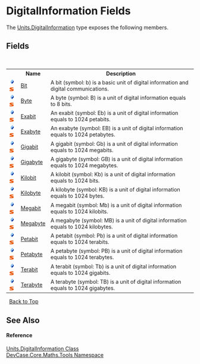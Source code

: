 # DigitalInformation Fields
 

The <a href="T_DevCase_Core_Maths_Tools_Units_DigitalInformation">Units.DigitalInformation</a> type exposes the following members.


## Fields
&nbsp;<table><tr><th></th><th>Name</th><th>Description</th></tr><tr><td>![Public field](media/pubfield.gif "Public field")![Static member](media/static.gif "Static member")</td><td><a href="F_DevCase_Core_Maths_Tools_Units_DigitalInformation_Bit">Bit</a></td><td>
A bit (symbol: b) is a basic unit of digital information and digital communications.</td></tr><tr><td>![Public field](media/pubfield.gif "Public field")![Static member](media/static.gif "Static member")</td><td><a href="F_DevCase_Core_Maths_Tools_Units_DigitalInformation_Byte">Byte</a></td><td>
A byte (symbol: B) is a unit of digital information equals to 8 bits.</td></tr><tr><td>![Public field](media/pubfield.gif "Public field")![Static member](media/static.gif "Static member")</td><td><a href="F_DevCase_Core_Maths_Tools_Units_DigitalInformation_Exabit">Exabit</a></td><td>
An exabit (symbol: Eb) is a unit of digital information equals to 1024 petabits.</td></tr><tr><td>![Public field](media/pubfield.gif "Public field")![Static member](media/static.gif "Static member")</td><td><a href="F_DevCase_Core_Maths_Tools_Units_DigitalInformation_Exabyte">Exabyte</a></td><td>
An exabyte (symbol: EB) is a unit of digital information equals to 1024 petabytes.</td></tr><tr><td>![Public field](media/pubfield.gif "Public field")![Static member](media/static.gif "Static member")</td><td><a href="F_DevCase_Core_Maths_Tools_Units_DigitalInformation_Gigabit">Gigabit</a></td><td>
A gigabit (symbol: Gb) is a unit of digital information equals to 1024 megabits.</td></tr><tr><td>![Public field](media/pubfield.gif "Public field")![Static member](media/static.gif "Static member")</td><td><a href="F_DevCase_Core_Maths_Tools_Units_DigitalInformation_Gigabyte">Gigabyte</a></td><td>
A gigabyte (symbol: GB) is a unit of digital information equals to 1024 megabytes.</td></tr><tr><td>![Public field](media/pubfield.gif "Public field")![Static member](media/static.gif "Static member")</td><td><a href="F_DevCase_Core_Maths_Tools_Units_DigitalInformation_Kilobit">Kilobit</a></td><td>
A kilobit (symbol: Kb) is a unit of digital information equals to 1024 bits.</td></tr><tr><td>![Public field](media/pubfield.gif "Public field")![Static member](media/static.gif "Static member")</td><td><a href="F_DevCase_Core_Maths_Tools_Units_DigitalInformation_Kilobyte">Kilobyte</a></td><td>
A kilobyte (symbol: KB) is a unit of digital information equals to 1024 bytes.</td></tr><tr><td>![Public field](media/pubfield.gif "Public field")![Static member](media/static.gif "Static member")</td><td><a href="F_DevCase_Core_Maths_Tools_Units_DigitalInformation_Megabit">Megabit</a></td><td>
A megabit (symbol: Mb) is a unit of digital information equals to 1024 kilobits.</td></tr><tr><td>![Public field](media/pubfield.gif "Public field")![Static member](media/static.gif "Static member")</td><td><a href="F_DevCase_Core_Maths_Tools_Units_DigitalInformation_Megabyte">Megabyte</a></td><td>
A megabyte (symbol: MB) is a unit of digital information equals to 1024 kilobytes.</td></tr><tr><td>![Public field](media/pubfield.gif "Public field")![Static member](media/static.gif "Static member")</td><td><a href="F_DevCase_Core_Maths_Tools_Units_DigitalInformation_Petabit">Petabit</a></td><td>
A petabit (symbol: Pb) is a unit of digital information equals to 1024 terabits.</td></tr><tr><td>![Public field](media/pubfield.gif "Public field")![Static member](media/static.gif "Static member")</td><td><a href="F_DevCase_Core_Maths_Tools_Units_DigitalInformation_Petabyte">Petabyte</a></td><td>
A petabyte (symbol: PB) is a unit of digital information equals to 1024 terabytes.</td></tr><tr><td>![Public field](media/pubfield.gif "Public field")![Static member](media/static.gif "Static member")</td><td><a href="F_DevCase_Core_Maths_Tools_Units_DigitalInformation_Terabit">Terabit</a></td><td>
A terabit (symbol: Tb) is a unit of digital information equals to 1024 gigabits.</td></tr><tr><td>![Public field](media/pubfield.gif "Public field")![Static member](media/static.gif "Static member")</td><td><a href="F_DevCase_Core_Maths_Tools_Units_DigitalInformation_Terabyte">Terabyte</a></td><td>
A terabyte (symbol: TB) is a unit of digital information equals to 1024 gigabytes.</td></tr></table>&nbsp;
<a href="#digitalinformation-fields">Back to Top</a>

## See Also


#### Reference
<a href="T_DevCase_Core_Maths_Tools_Units_DigitalInformation">Units.DigitalInformation Class</a><br /><a href="N_DevCase_Core_Maths_Tools">DevCase.Core.Maths.Tools Namespace</a><br />